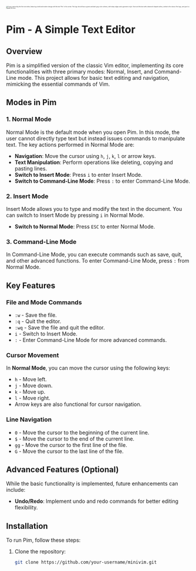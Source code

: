 <img src="https://files.oaiusercontent.com/file-GEknjWCeZvj2k7xayhrSb6?se=2025-01-10T06%3A29%3A04Z&sp=r&sv=2024-08-04&sr=b&rscc=max-age%3D604800%2C%20immutable%2C%20private&rscd=attachment%3B%20filename%3D99037a95-ad42-4bc0-a576-70098c2ef1c5.webp&sig=eLrsjRTM3ufOu0Q%2BbgN/HPlXWNyzUa5txdLdt/QR3c4%3D" alt="A logo inspired by the Vim text editor, featuring a bold and modern design with the text 'Pim' in the center. The logo should have a green and dark gray color scheme, with sharp edges and a geometric style. Surround the text with a diamond-shaped outline, similar to the classic Vim logo, and give it a slightly 3D look." style="zoom:25%;" />

# Pim - A Simple Text Editor

## Overview

Pim is a simplified version of the classic Vim editor, implementing its core functionalities with three primary modes: Normal, Insert, and Command-Line mode. This project allows for basic text editing and navigation, mimicking the essential commands of Vim.

## Modes in Pim

### 1. **Normal Mode**
Normal Mode is the default mode when you open Pim. In this mode, the user cannot directly type text but instead issues commands to manipulate text. The key actions performed in Normal Mode are:

- **Navigation**: Move the cursor using `h`, `j`, `k`, `l` or arrow keys.
- **Text Manipulation**: Perform operations like deleting, copying and pasting lines.
- **Switch to Insert Mode**: Press `i` to enter Insert Mode.
- **Switch to Command-Line Mode**: Press `:` to enter Command-Line Mode.

### 2. **Insert Mode**
Insert Mode allows you to type and modify the text in the document. You can switch to Insert Mode by pressing `i` in Normal Mode.

* **Switch to Normal Mode**: Press `ESC` to enter Normal Mode.

### 3. **Command-Line Mode**
In Command-Line Mode, you can execute commands such as save, quit, and other advanced functions. To enter Command-Line Mode, press `:` from Normal Mode.

## Key Features

### File and Mode Commands

- `:w` - Save the file.
- `:q` - Quit the editor.
- `:wq` - Save the file and quit the editor.
- `i` - Switch to Insert Mode.
- `:` - Enter Command-Line Mode for more advanced commands.

### Cursor Movement

In **Normal Mode**, you can move the cursor using the following keys:

- `h` - Move left.
- `j` - Move down.
- `k` - Move up.
- `l` - Move right.
- Arrow keys are also functional for cursor navigation.

### Line Navigation

- `0` - Move the cursor to the beginning of the current line.
- `$` - Move the cursor to the end of the current line.
- `gg` - Move the cursor to the first line of the file.
- `G` - Move the cursor to the last line of the file.

## Advanced Features (Optional)
While the basic functionality is implemented, future enhancements can include:

- **Undo/Redo**: Implement undo and redo commands for better editing flexibility.

## Installation

To run Pim, follow these steps:

1. Clone the repository:
   ```bash
   git clone https://github.com/your-username/minivim.git